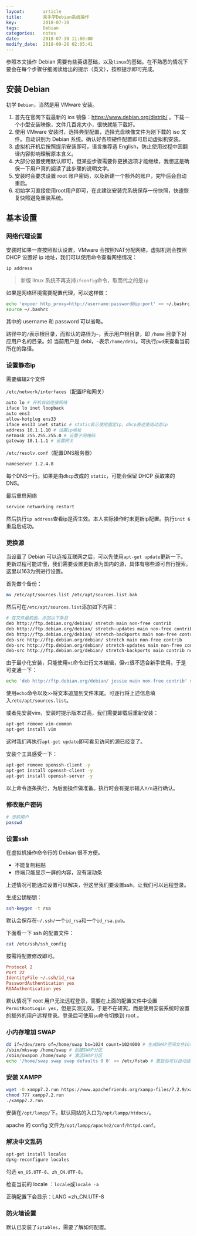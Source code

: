 ```yaml
---
layout:       article
title:        亲手学Debian系统操作
key:          2018-07-30
tags:         Debian
categories:   notes
date:         2018-07-30 11:00:00
modify_date:  2018-09-26 02:05:41
---
```


参照本文操作 Debian 需要有些英语基础，以及`linux`的基础。在不熟悉的情况下要会在每个步骤仔细阅读给出的提示（英文），按照提示即可完成。

<!--more-->

## 安装 Debian

初学 `Debian`，当然是用 VMware 安装。

1. 首先在官网下载最新的 ios 镜像：https://www.debian.org/distrib/ 。下载一个小型安装映像，文件几百兆大小，很快就能下载好。
2. 使用 VMware 安装时，选择典型配置，选择光盘映像文件为刚下载的 iso 文件。自动识别为 Debian 系统。确认好各项硬件配置即可启动虚拟机安装。
3. 虚拟机开机后按照提示安装即可，语言推荐选 English，防止使用过程中因翻译内容影响理解原本含义。
4. 大部分设置使用默认即可，但某些步骤需要你更换选项才能继续，我想这是确保一下用户真的阅读了此步骤的说明文字。
5. 安装时会要求设置 root 账户密码，以及新建一个额外的账户，完毕后会自动重启。
6. 初始学习直接使用root用户即可，在此建议安装完系统保存一份快照，快速恢复快照避免重装系统。

## 基本设置

### 网络代理设置

安装时如果一直按照默认设置，VMware 会按照NAT分配网络，虚拟机则会按照 DHCP 设置好 ip 地址，我们可以使用命令查看网络情况：

```sh
ip address
```

>  新版 linux 系统不再支持`ifconfig`命令，取而代之的是`ip`

如果是网络环境需要配置代理，可以这样做：

```sh
echo 'expoer http_proxy=http://username:password@ip:port' >> ~/.bashrc
source ~/.bashrc
```

其中的 username 和 password 可以省略。

路径中的`/`表示根目录，而默认的路径为`~`，表示用户根目录，即 `/home` 目录下对应用户名的目录。如 当前用户是 debi，`~`表示`/home/debi`。可执行`pwd`来查看当前所在的路径。

### 设置静态ip

需要编辑2个文件

`/etc/network/interfaces`（配置IP和网关）

```sh
auto lo # 开机自动连接网络
iface lo inet loopback
auto ens3
allow-hotplug ens33
iface ens33 inet static # static表示使用固定ip，dhcp表述使用动态ip
address 10.1.1.10 # 设置ip地址
netmask 255.255.255.0 # 设置子网掩码
gateway 10.1.1.1 # 设置网关
```

`/etc/resolv.conf`（配置DNS服务器）

```sh
nameserver 1.2.4.8
```

每个DNS一行。如果是由`dhcp`改成的 `static`，可能会保留 DHCP 获取来的 DNS。

最后重启网络

```sh
service networking restart
```

然后执行`ip address`查看ip是否生效。本人实际操作时未更新ip配置。执行`init 6`重启后成功。

### 更换源

当设置了 Debian 可以连接互联网之后，可以先使用`apt-get update`更新一下。更新过程可能过慢，我们需要设置更新源为国内的源，具体有哪些源可自行搜索。这里以163为例进行设置。

首先做个备份：

```sh
mv /etc/apt/sources.list /etc/apt/sources.list.bak
```

然后可在`/etc/apt/sources.list`添加如下内容：

```sh
# 在文件最前面，添加以下条目
deb http://ftp.debian.org/debian/ stretch main non-free contrib
deb http://ftp.debian.org/debian/ stretch-updates main non-free contrib
deb http://ftp.debian.org/debian/ stretch-backports main non-free contrib
deb-src http://ftp.debian.org/debian/ stretch main non-free contrib
deb-src http://ftp.debian.org/debian/ stretch-updates main non-free contrib
deb-src http://ftp.debian.org/debian/ stretch-backports main contrib non-free
```

由于最小化安装，只能使用`vi`命令进行文本编辑，但`vi`很不适合新手使用，于是可变通一下：

```sh
echo 'deb http://ftp.debian.org/debian/ jessie main non-free contrib' >> /etc/apt/sources.list
```

使用`echo`命令以及`>>`将文本追加到文件末尾。可逐行将上述信息填入`/etc/apt/sources.list`。

或者先安装vim，安装时提示版本过高，我们需要卸载后重新安装：

```sh
apt-get remove vim-common
apt-get install vim
```

这时我们再执行`apt-get update`即可看见访问的源已经变了。

安装个工具感受一下：

```sh
apt-get remove openssh-client -y
apt-get install openssh-client -y
apt-get install openssh-server -y
```

以上命令逐条执行，为后面操作做准备。执行时会有提示输入`Y/n`进行确认。

### 修改账户密码

```sh
# 当前用户
passwd
```

### 设置ssh

在虚拟机操作命令行的 Debian 很不方便。

- 不能复制粘贴
- 终端只能显示一屏的内容，没有滚动条

上述情况可能通过设置可以解决，但这里我们要设置ssh，让我们可以远程登录。

生成公钥秘钥：

```sh
ssh-keygen -t rsa
```

默认会保存在`~/.ssh/`一个`id_rsa`和一个`id_rsa.pub`。

下面看一下 ssh 的配置文件：

``` sh
cat /etc/ssh/ssh_config
```

按需将配置修改即可。

```ini
Protocol 2
Port 22
IdentityFile ~/.ssh/id_rsa
PasswordAuthentication yes
RSAAuthentication yes
```

默认情况下 root 用户无法远程登录，需要在上面的配置文件中设置`PermitRootLogin yes`，但是实测无效。于是不在研究，而是使用安装系统时设置的额外的用户远程登录。登录后可使用`su`命令切换到 root 。

### 小内存增加 SWAP

```sh
dd if=/dev/zero of=/home/swap bs=1024 count=1024000 # 生成SWAP空间文件1G(bs*count)
/sbin/mkswap /home/swap # 创建SWAP分区
/sbin/swapon /home/swap # 激活SWAP分区
echo '/home/swap swap swap defaults 0 0' >> /etc/fstab # 重启后可以自动挂载
```

### 安装 XAMPP

```sh
wget -O xampp7.2.run https://www.apachefriends.org/xampp-files/7.2.9/xampp-linux-x64-7.2.9-0-installer.run
chmod 777 xampp7.2.run
./xampp7.2.run
```

安装在`/opt/lampp/`下。默认网站的入口为`/opt/lampp/htdocs/`。

apache 的 config 文件为`/opt/lampp/apache2/conf/httpd.conf`。

### 解决中文乱码

```sh
apt-get install locales
dpkg-reconfigure locales
```

勾选 `en_US.UTF-8`、`zh_CN.UTF-8`。

检查当前的 locale ：`locale`或`locale -a`

正确配置下会显示：LANG =zh_CN.UTF-8

### 防火墙设置

默认已安装了`iptables`，需要了解如何配置。

